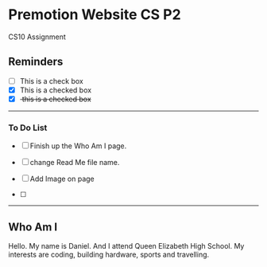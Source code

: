 # Premotion Website CS P2
CS10 Assignment

## Reminders

- [ ] This is a check box
- [x] This is a checked box
- [x] <del> this is a checked box </del>

---

### To Do List

- [ ] Finish up the Who Am I page.

- [ ] change Read Me file name.

- [ ] Add Image on page

- [ ] 


---



## Who Am I

Hello. My name is Daniel. And I attend Queen Elizabeth High School. My interests are coding, building hardware, sports and travelling.

